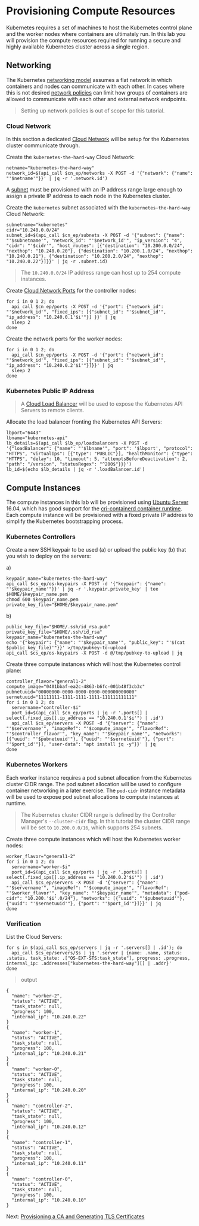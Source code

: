 # Provisioning Compute Resources

Kubernetes requires a set of machines to host the Kubernetes control plane and the worker nodes where containers are ultimately run. In this lab you will provision the compute resources required for running a secure and highly available Kubernetes cluster across a single region.

## Networking

The Kubernetes [networking model](https://kubernetes.io/docs/concepts/cluster-administration/networking/#kubernetes-model) assumes a flat network in which containers and nodes can communicate with each other. In cases where this is not desired [network policies](https://kubernetes.io/docs/concepts/services-networking/network-policies/) can limit how groups of containers are allowed to communicate with each other and external network endpoints.

> Setting up network policies is out of scope for this tutorial.

### Cloud Network

In this section a dedicated [Cloud Network](https://developer.rackspace.com/docs/cloud-networks/v2/) will be setup for the Kubernetes cluster communicate through.

Create the `kubernetes-the-hard-way` Cloud Network:

```
netname="kubernetes-the-hard-way"
network_id=$(api_call $cn_ep/networks -X POST -d '{"network": {"name": "'$netname'"}}' | jq -r '.network.id')
```

A [subnet](https://developer.rackspace.com/docs/cloud-networks/v2/getting-started/concepts/#subnet-concepts) must be provisioned with an IP address range large enough to assign a private IP address to each node in the Kubernetes cluster.

Create the `kubernetes` subnet associated with the `kubernetes-the-hard-way` Cloud Network:

```
subnetname="kubernetes"
cidr="10.240.0.0/24"
subnet_id=$(api_call $cn_ep/subnets -X POST -d '{"subnet": {"name": "'$subnetname'", "network_id": "'$network_id'", "ip_version": "4", "cidr": "'$cidr'", "host_routes": [{"destination": "10.200.0.0/24", "nexthop": "10.240.0.20"}, {"destination": "10.200.1.0/24", "nexthop": "10.240.0.21"}, {"destination": "10.200.2.0/24", "nexthop": "10.240.0.22"}]}}' | jq -r .subnet.id)
```

> The `10.240.0.0/24` IP address range can host up to 254 compute instances.

Create [Cloud Network Ports](https://developer.rackspace.com/docs/cloud-networks/v2/getting-started/concepts/#port-concepts) for the controller nodes:

```
for i in 0 1 2; do
  api_call $cn_ep/ports -X POST -d '{"port": {"network_id": "'$network_id'", "fixed_ips": [{"subnet_id": "'$subnet_id'", "ip_address": "10.240.0.1'$i'"}] }}' | jq
  sleep 2
done
```

Create the network ports for the worker nodes:

```
for i in 0 1 2; do
  api_call $cn_ep/ports -X POST -d '{"port": {"network_id": "'$network_id'", "fixed_ips": [{"subnet_id": "'$subnet_id'", "ip_address": "10.240.0.2'$i'"}]}}' | jq
  sleep 2
done
```

### Kubernetes Public IP Address

> A [Cloud Load Balancer](https://developer.rackspace.com/docs/cloud-load-balancers/v1/) will be used to expose the Kubernetes API Servers to remote clients.

Allocate the load balancer fronting the Kubernetes API Servers:

```
lbport="6443"
lbname="kubernetes-api"
lb_details=$(api_call $lb_ep/loadbalancers -X POST -d '{"loadBalancer": {"name": "'$lbname'", "port": '$lbport', "protocol": "HTTPS", "virtualIps": [{"type": "PUBLIC"}], "healthMonitor": {"type": "HTTPS", "delay": 10, "timeout": 5, "attemptsBeforeDeactivation": 2, "path": "/version", "statusRegex": "^200$"}}}')
lb_id=$(echo $lb_details | jq -r '.loadBalancer.id')
```

## Compute Instances

The compute instances in this lab will be provisioned using [Ubuntu Server](https://www.ubuntu.com/server) 16.04, which has good support for the [cri-containerd container runtime](https://github.com/kubernetes-incubator/cri-containerd). Each compute instance will be provisioned with a fixed private IP address to simplify the Kubernetes bootstrapping process.

### Kubernetes Controllers

Create a new SSH keypair to be used (a) or upload the public key (b) that you wish to deploy on the servers:

a)
```
keypair_name="kubernetes-the-hard-way"
api_call $cs_ep/os-keypairs -X POST -d '{"keypair": {"name": "'$keypair_name'"}}' | jq -r '.keypair.private_key' | tee $HOME/$keypair_name.pem
chmod 600 $keypair_name.pem
private_key_file="$HOME/$keypair_name.pem"
```

b)
```
public_key_file="$HOME/.ssh/id_rsa.pub"
private_key_file="$HOME/.ssh/id_rsa"
keypair_name="kubernetes-the-hard-way"
echo '{"keypair": {"name": "'$keypair_name'", "public_key": "'$(cat $public_key_file)'"}}' >/tmp/pubkey-to-upload
api_call $cs_ep/os-keypairs -X POST -d @/tmp/pubkey-to-upload | jq
```

Create three compute instances which will host the Kubernetes control plane:

```
controller_flavor="general1-2"
compute_image="0401bbaf-ea2c-4863-b6fc-001b48f3cb3c"
pubnetuuid="00000000-0000-0000-0000-000000000000"
sernetuuid="11111111-1111-1111-1111-111111111111"
for i in 0 1 2; do
  servername="controller-$i"
  port_id=$(api_call $cn_ep/ports | jq -r '.ports[] | select(.fixed_ips[].ip_address == "10.240.0.1'$i'") | .id')
  api_call $cs_ep/servers -X POST -d '{"server": {"name": "'$servername'", "imageRef": "'$compute_image'", "flavorRef": "'$controller_flavor'", "key_name": "'$keypair_name'", "networks": [{"uuid": "'$pubnetuuid'"}, {"uuid": "'$sernetuuid'"}, {"port": "'$port_id'"}], "user-data": "apt install jq -y"}}' | jq
done
```

### Kubernetes Workers

Each worker instance requires a pod subnet allocation from the Kubernetes cluster CIDR range. The pod subnet allocation will be used to configure container networking in a later exercise. The `pod-cidr` instance metadata will be used to expose pod subnet allocations to compute instances at runtime.

> The Kubernetes cluster CIDR range is defined by the Controller Manager's `--cluster-cidr` flag. In this tutorial the cluster CIDR range will be set to `10.200.0.0/16`, which supports 254 subnets.


Create three compute instances which will host the Kubernetes worker nodes:

```
worker_flavor="general1-2"
for i in 0 1 2; do
  servername="worker-$i"
  port_id=$(api_call $cn_ep/ports | jq -r '.ports[] | select(.fixed_ips[].ip_address == "10.240.0.2'$i'") | .id')
  api_call $cs_ep/servers -X POST -d '{"server": {"name": "'$servername'", "imageRef": "'$compute_image'", "flavorRef": "'$worker_flavor'", "key_name": "'$keypair_name'", "metadata": {"pod-cidr": "10.200.'$i'.0/24"}, "networks": [{"uuid": "'$pubnetuuid'"}, {"uuid": "'$sernetuuid'"}, {"port": "'$port_id'"}]}}' | jq
done
```

### Verification

List the Cloud Servers:

```
for s in $(api_call $cs_ep/servers | jq -r '.servers[] | .id'); do
  api_call $cs_ep/servers/$s | jq '.server | {name: .name, status: .status, task_state: .["OS-EXT-STS:task_state"], progress: .progress, internal_ip: .addresses["kubernetes-the-hard-way"][] | .addr}'
done
```

> output

```
{
  "name": "worker-2",
  "status": "ACTIVE",
  "task_state": null,
  "progress": 100,
  "internal_ip": "10.240.0.22"
}
{
  "name": "worker-1",
  "status": "ACTIVE",
  "task_state": null,
  "progress": 100,
  "internal_ip": "10.240.0.21"
}
{
  "name": "worker-0",
  "status": "ACTIVE",
  "task_state": null,
  "progress": 100,
  "internal_ip": "10.240.0.20"
}
{
  "name": "controller-2",
  "status": "ACTIVE",
  "task_state": null,
  "progress": 100,
  "internal_ip": "10.240.0.12"
}
{
  "name": "controller-1",
  "status": "ACTIVE",
  "task_state": null,
  "progress": 100,
  "internal_ip": "10.240.0.11"
}
{
  "name": "controller-0",
  "status": "ACTIVE",
  "task_state": null,
  "progress": 100,
  "internal_ip": "10.240.0.10"
}
```

Next: [Provisioning a CA and Generating TLS Certificates](04-certificate-authority.md)
